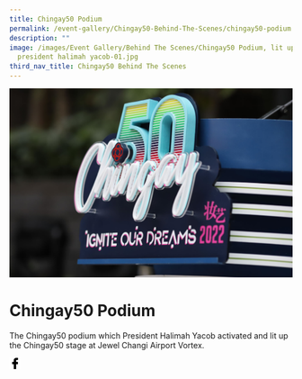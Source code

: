 ```yaml
---
title: Chingay50 Podium
permalink: /event-gallery/Chingay50-Behind-The-Scenes/chingay50-podium
description: ""
image: /images/Event Gallery/Behind The Scenes/Chingay50 Podium, lit up by
  president halimah yacob-01.jpg
third_nav_title: Chingay50 Behind The Scenes
---
```

![Chingay50 Podium](/images/Event%20Gallery/Behind%20The%20Scenes/Chingay50%20Podium,%20lit%20up%20by%20president%20halimah%20yacob-01.jpg)

# **Chingay50 Podium**

The Chingay50 podium which President Halimah Yacob activated and lit up the Chingay50 stage at Jewel Changi Airport Vortex.

<a href="http://www.facebook.com/sharer.php?u=http://www.chingay.gov.sg/image/event-gallery/chingay50-podium" style="float:left;">
	<img src="/images/facebook.png" style="width:auto;height:20px;">
</a>